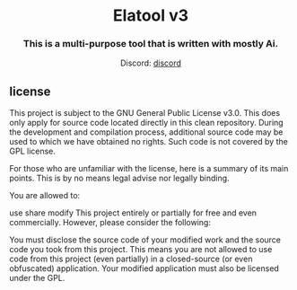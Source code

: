 <div align="center">
<h1>Elatool v3</h1>
<h3>This is a multi-purpose tool that is written with mostly Ai.</h3>
Discord: <a href="https://discord.com/invite/Dp7wdwMRHy">discord</a><br>
</div>




## license

This project is subject to the GNU General Public License v3.0. This does only apply for source code located directly in this clean repository. During the development and compilation process, additional source code may be used to which we have obtained no rights. Such code is not covered by the GPL license.

For those who are unfamiliar with the license, here is a summary of its main points. This is by no means legal advise nor legally binding.

You are allowed to:

use
share
modify
This project entirely or partially for free and even commercially. However, please consider the following:

You must disclose the source code of your modified work and the source code you took from this project. This means you are not allowed to use code from this project (even partially) in a closed-source (or even obfuscated) application.
Your modified application must also be licensed under the GPL.
